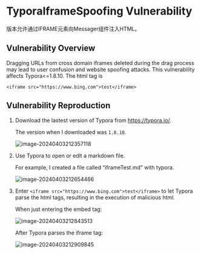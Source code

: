 # TyporaIframeSpoofing Vulnerability

版本允许通过IFRAME元素向Messager组件注入HTML。

## Vulnerability Overview

Dragging URLs from cross domain iframes deleted during the drag process may lead to user confusion and website spoofing attacks. This vulnerability affects Typora<=1.8.10. The html tag is 

````
<iframe src="https://www.bing.com">test</iframe>
````



## Vulnerability Reproduction

1. Download the lastest version of Typora from https://typora.io/.

   The version when I downloaded was `1.8.10`.

   ![image-20240403212357118](./image/image-20240403212357118.png)

2. Use Typora to open or edit a markdown file.

   For example, I created a file called “iframeTest.md” with typora.

   ![image-20240403212654466](./image/image-20240403212654466.png)

1. Enter `<iframe src="https://www.bing.com">test</iframe>` to let Typora parse the html tags, resulting in the execution of malicious html.

   When just entering the embed tag:

   ![image-20240403212843513](./image/image-20240403212843513.png)

   After Typora parses the iframe tag:

   ![image-20240403212909845](./image/image-20240403212909845.png)

